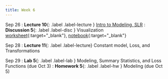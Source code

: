 ```yaml
---
title: Week 6
---
```


Sep 26
: **Lecture 10**{: .label .label-lecture } [Intro to Modeling, SLR](lecture/lec10)
: **Discussion 5**{: .label .label-disc } Visualization [worksheet](https://drive.google.com/file/d/1Osjaf_33oQpjT-1xOBeeSmvHGxjTC9Vj/view?usp=sharing){:target="_blank"}, [notebook](https://data100.datahub.berkeley.edu/hub/user-redirect/git-pull?repo=https%3A%2F%2Fgithub.com%2FDS-100%2Ffa23-student&urlpath=lab%2Ftree%2Ffa23-student%2Fdisc%2Fdisc05%2Fdisc05_coding_exercises.ipynb&branch=main){:target="_blank"}

Sep 28
: **Lecture 11**{: .label .label-lecture} Constant model, Loss, and Transformations

Sep 29
: **Lab 5**{: .label .label-lab } Modeling, Summary Statistics, and Loss Functions (due Oct 3)
: **Homework 5**{: .label .label-hw } Modeling (due Oct 5)
